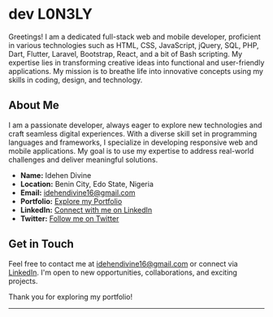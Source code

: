 # dev L0N3LY

Greetings! I am a dedicated full-stack web and mobile developer, proficient in various technologies such as HTML, CSS, JavaScript, jQuery, SQL, PHP, Dart, Flutter, Laravel, Bootstrap, React, and a bit of Bash scripting. My expertise lies in transforming creative ideas into functional and user-friendly applications. My mission is to breathe life into innovative concepts using my skills in coding, design, and technology.

## About Me

I am a passionate developer, always eager to explore new technologies and craft seamless digital experiences. With a diverse skill set in programming languages and frameworks, I specialize in developing responsive web and mobile applications. My goal is to use my expertise to address real-world challenges and deliver meaningful solutions.

- **Name:** Idehen Divine
- **Location:** Benin City, Edo State, Nigeria
- **Email:** [idehendivine16@gmail.com](mailto:idehendivine16@gmail.com)
- **Portfolio:** [Explore my Portfolio](https://idehen-divine.github.io)
- **LinkedIn:** [Connect with me on LinkedIn](https://www.linkedin.com/in/idehen-divine)
- **Twitter:** [Follow me on Twitter](https://twitter.com/idehen_divine/)

## Get in Touch

Feel free to contact me at [idehendivine16@gmail.com](mailto:idehendivine16@gmail.com) or connect via [LinkedIn](https://www.linkedin.com/in/idehen-divine). I'm open to new opportunities, collaborations, and exciting projects.

Thank you for exploring my portfolio!

---
